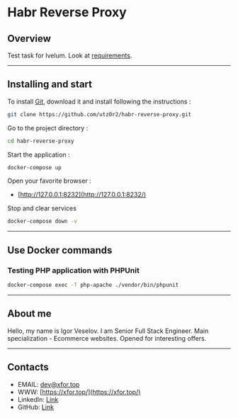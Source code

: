 # Habr Reverse Proxy


## Overview
Test task for Ivelum. Look at [requirements](https://github.com/utz0r2/habr-reverse-proxy/blob/master/requirements.md).

___

## Installing and start

To install [Git](http://git-scm.com/book/en/v2/Getting-Started-Installing-Git), download it and install following the instructions :

```sh
git clone https://github.com/utz0r2/habr-reverse-proxy.git
```

Go to the project directory :

```sh
cd habr-reverse-proxy
```

Start the application :

```sh
docker-compose up
```

Open your favorite browser :

* [http://127.0.0.1:8232](http://127.0.0.1:8232/)

Stop and clear services

```sh
docker-compose down -v
```

___

## Use Docker commands

### Testing PHP application with PHPUnit

```sh
docker-compose exec -T php-apache ./vendor/bin/phpunit
```

___

## About me
Hello, my name is Igor Veselov. I am Senior Full Stack Engineer. Main specialization - Ecommerce websites. Opened for interesting offers.

___

## Contacts
- EMAIL: [dev@xfor.top](mailto:dev@xfor.top)
- WWW: [https://xfor.top/](https://xfor.top/)
- LinkedIn: [Link](https://www.linkedin.com/in/igor-veselov/)
- GitHub: [Link](https://github.com/utz0r2)




